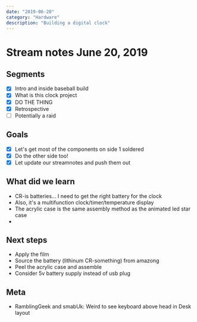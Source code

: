 ```yaml
---
date: "2019-06-20"
category: "Hardware"
description: "Building a digital clock"
---
```


# Stream notes June 20, 2019

## Segments

- [x] Intro and inside baseball build
- [x] What is this clock project
- [x] DO THE THING
- [x] Retrospective
- [ ] Potentially a raid

## Goals

- [x] Let's get most of the components on side 1 soldered
- [x] Do the other side too!
- [x] Let update our streamnotes and push them out

## What did we learn

- CR-is batteries... I need to get the right battery for the clock
- Also, it's a multifunction clock/timer/temperature display
- The acrylic case is the same assembly method as the animated led star case
-

## Next steps

- Apply the film
- Source the battery (lithinum CR-something) from amazong
- Peel the acrylic case and assemble
- Consider 5v battery supply instead of usb plug

## Meta

- RamblingGeek and smabUk: Weird to see keyboard above head in Desk layout
